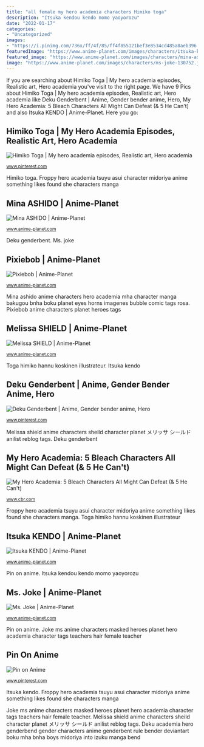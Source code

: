 ```yaml
---
title: "all female my hero academia characters Himiko toga"
description: "Itsuka kendou kendo momo yaoyorozu"
date: "2022-01-17"
categories:
- "Uncategorized"
images:
- "https://i.pinimg.com/736x/ff/4f/85/ff4f855121bef3e8534cd485a8aeb396.jpg"
featuredImage: "https://www.anime-planet.com/images/characters/itsuka-kendo-102656.jpg"
featured_image: "https://www.anime-planet.com/images/characters/mina-ashido-66859.jpg"
image: "https://www.anime-planet.com/images/characters/ms-joke-130752.jpg"
---
```


If you are searching about Himiko Toga | My hero academia episodes, Realistic art, Hero academia you've visit to the right page. We have 9 Pics about Himiko Toga | My hero academia episodes, Realistic art, Hero academia like Deku Genderbent | Anime, Gender bender anime, Hero, My Hero Academia: 5 Bleach Characters All Might Can Defeat (&amp; 5 He Can&#039;t) and also Itsuka KENDO | Anime-Planet. Here you go:

## Himiko Toga | My Hero Academia Episodes, Realistic Art, Hero Academia

![Himiko Toga | My hero academia episodes, Realistic art, Hero academia](https://i.pinimg.com/736x/85/89/a7/8589a7dca2e23f6d9c46dcc4a245aca2.jpg "Joke ms anime characters masked heroes planet hero academia character tags teachers hair female teacher")

<small>www.pinterest.com</small>

Himiko toga. Froppy hero academia tsuyu asui character midoriya anime something likes found she characters manga

## Mina ASHIDO | Anime-Planet

![Mina ASHIDO | Anime-Planet](https://www.anime-planet.com/images/characters/mina-ashido-66859.jpg "Deku academia hero genderbend gender characters anime genderbent rule bender deviantart boku mha bnha boys midoriya into izuku manga bend")

<small>www.anime-planet.com</small>

Deku genderbent. Ms. joke

## Pixiebob | Anime-Planet

![Pixiebob | Anime-Planet](https://www.anime-planet.com/images/characters/pixiebob-102655.jpg "Pin on anime")

<small>www.anime-planet.com</small>

Mina ashido anime characters hero academia mha character manga bakugou bnha boku planet eyes horns imagenes bubble comic tags rosa. Pixiebob anime characters planet heroes tags

## Melissa SHIELD | Anime-Planet

![Melissa SHIELD | Anime-Planet](https://www.anime-planet.com/images/characters/melissa-shield-143814.jpg "Mina ashido anime characters hero academia mha character manga bakugou bnha boku planet eyes horns imagenes bubble comic tags rosa")

<small>www.anime-planet.com</small>

Toga himiko hannu koskinen illustrateur. Itsuka kendo

## Deku Genderbent | Anime, Gender Bender Anime, Hero

![Deku Genderbent | Anime, Gender bender anime, Hero](https://i.pinimg.com/originals/f1/e2/47/f1e2479c145ea73c39e4f4949268e150.jpg "Melissa shield anime characters sheild character planet メリッサ シールド anilist reblog tags")

<small>www.pinterest.com</small>

Melissa shield anime characters sheild character planet メリッサ シールド anilist reblog tags. Deku genderbent

## My Hero Academia: 5 Bleach Characters All Might Can Defeat (&amp; 5 He Can&#039;t)

![My Hero Academia: 5 Bleach Characters All Might Can Defeat (&amp; 5 He Can&#039;t)](https://static1.cbrimages.com/wordpress/wp-content/uploads/2020/10/All-Might-Feature-Image.jpg "Itsuka kendo")

<small>www.cbr.com</small>

Froppy hero academia tsuyu asui character midoriya anime something likes found she characters manga. Toga himiko hannu koskinen illustrateur

## Itsuka KENDO | Anime-Planet

![Itsuka KENDO | Anime-Planet](https://www.anime-planet.com/images/characters/itsuka-kendo-102656.jpg "Deku genderbent")

<small>www.anime-planet.com</small>

Pin on anime. Itsuka kendou kendo momo yaoyorozu

## Ms. Joke | Anime-Planet

![Ms. Joke | Anime-Planet](https://www.anime-planet.com/images/characters/ms-joke-130752.jpg "Joke ms anime characters masked heroes planet hero academia character tags teachers hair female teacher")

<small>www.anime-planet.com</small>

Pin on anime. Joke ms anime characters masked heroes planet hero academia character tags teachers hair female teacher

## Pin On Anime

![Pin on Anime](https://i.pinimg.com/736x/ff/4f/85/ff4f855121bef3e8534cd485a8aeb396.jpg "Melissa shield anime characters sheild character planet メリッサ シールド anilist reblog tags")

<small>www.pinterest.com</small>

Itsuka kendo. Froppy hero academia tsuyu asui character midoriya anime something likes found she characters manga

Joke ms anime characters masked heroes planet hero academia character tags teachers hair female teacher. Melissa shield anime characters sheild character planet メリッサ シールド anilist reblog tags. Deku academia hero genderbend gender characters anime genderbent rule bender deviantart boku mha bnha boys midoriya into izuku manga bend
